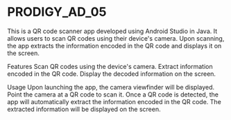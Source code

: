 # PRODIGY_AD_05
This is a QR code scanner app developed using Android Studio in Java. It allows users to scan QR codes using their device's camera. Upon scanning, the app extracts the information encoded in the QR code and displays it on the screen.

Features
Scan QR codes using the device's camera.
Extract information encoded in the QR code.
Display the decoded information on the screen.

Usage
Upon launching the app, the camera viewfinder will be displayed.
Point the camera at a QR code to scan it.
Once a QR code is detected, the app will automatically extract the information encoded in the QR code.
The extracted information will be displayed on the screen.
